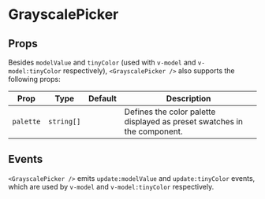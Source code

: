 # GrayscalePicker

## Props

Besides `modelValue` and `tinyColor` (used with `v-model` and `v-model:tinyColor` respectively), `<GrayscalePicker />` also supports the following props:

| Prop            | Type                         | Default                  | Description |
|-----------------|------------------------------|--------------------------|-------------|
| `palette` | `string[]` |  | Defines the color palette displayed as preset swatches in the component. |

## Events

`<GrayscalePicker />` emits `update:modelValue` and `update:tinyColor` events, which are used by `v-model` and `v-model:tinyColor` respectively.
